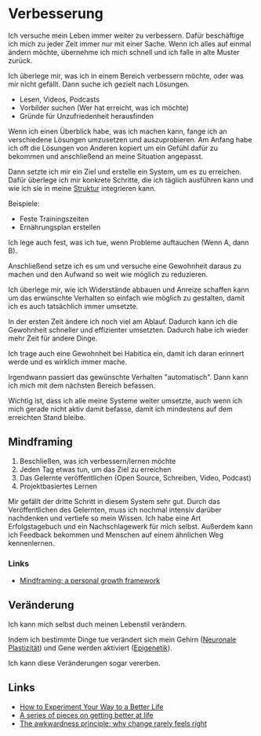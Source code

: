 # Verbesserung

Ich versuche mein Leben immer weiter zu verbessern. Dafür beschäftige ich mich zu jeder Zeit immer nur mit einer Sache. Wenn ich alles auf einmal ändern möchte, übernehme ich mich schnell und ich falle in alte Muster zurück.

Ich überlege mir, was ich in einem Bereich verbessern möchte, oder was mir nicht gefällt. Dann suche ich gezielt nach Lösungen. 
- Lesen, Videos, Podcasts
- Vorbilder suchen (Wer hat erreicht, was ich möchte)
- Gründe für Unzufriedenheit herausfinden

Wenn ich einen Überblick habe, was ich machen kann, fange ich an verschiedene Lösungen umzusetzen und auszuprobieren. Am Anfang habe ich oft die Lösungen von Anderen kopiert um ein Gefühl dafür zu bekommen und anschließend an meine Situation angepasst.

Dann setzte ich mir ein Ziel und erstelle ein System, um es zu erreichen.
Dafür überlege ich mir konkrete Schritte, die ich täglich ausführen kann und wie ich sie in meine [Struktur](./struktur.md) integrieren kann. 

Beispiele: 

- Feste Trainingszeiten 
- Ernährungsplan erstellen

Ich lege auch fest, was ich tue, wenn Probleme auftauchen (Wenn A, dann B).

Anschließend setze ich es um und versuche eine Gewohnheit daraus zu machen und den Aufwand so weit wie möglich zu reduzieren.

Ich überlege mir, wie ich Widerstände abbauen und Anreize schaffen kann um das erwünschte Verhalten so einfach wie möglich zu gestalten, damit ich es auch tatsächlich immer umsetzte.

In der ersten Zeit ändere ich noch viel am Ablauf. Dadurch kann ich die Gewohnheit schneller und effizienter umsetzten. Dadurch habe ich wieder mehr Zeit für andere Dinge.

Ich trage auch eine Gewohnheit bei Habitica ein, damit ich daran erinnert werde und es wirklich immer mache.

Irgendwann passiert das gewünschte Verhalten "automatisch". Dann kann ich mich mit dem nächsten Bereich befassen.

Wichtig ist, dass ich alle meine Systeme weiter umsetzte, auch wenn ich mich gerade nicht aktiv damit befasse, damit ich mindestens auf dem erreichten Stand bleibe.

## Mindframing

1. Beschließen, was ich verbessern/lernen möchte
2. Jeden Tag etwas tun, um das Ziel zu erreichen
3. Das Gelernte veröffentlichen (Open Source, Schreiben, Video, Podcast)
4. Projektbasiertes Lernen

Mir gefällt der dritte Schritt in diesem System sehr gut. Durch das Veröffentlichen des Gelernten, muss ich nochmal intensiv darüber nachdenken und vertiefe so mein Wissen. Ich habe eine Art Erfolgstagebuch und ein Nachschlagewerk für mich selbst. Außerdem kann ich Feedback bekommen und Menschen auf einem ähnlichen Weg kennenlernen.

### Links 

- [Mindframing: a personal growth framework](https://nesslabs.com/mindframing)

## Veränderung

Ich kann mich selbst duch meinen Lebenstil verändern.

Indem ich bestimmte Dinge tue verändert sich mein Gehirn ([Neuronale Plastizität](https://de.wikipedia.org/wiki/Neuronale_Plastizit%C3%A4t)) und Gene werden aktiviert ([Epigenetik](https://de.wikipedia.org/wiki/Epigenetik)).

Ich kann diese Veränderungen sogar vererben.

## Links

- [How to Experiment Your Way to a Better Life](https://cityfrugal.com/experiment/)
- [A series of pieces on getting better at life](http://www.aaronsw.com/weblog/rawnerve)
- [The awkwardness principle: why change rarely feels right](https://www.oliverburkeman.com/awkwardness)